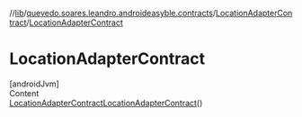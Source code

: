 //[lib](../../index.md)/[quevedo.soares.leandro.androideasyble.contracts](../index.md)/[LocationAdapterContract](index.md)/[LocationAdapterContract](-location-adapter-contract.md)



# LocationAdapterContract  
[androidJvm]  
Content  
[LocationAdapterContract](index.md)[LocationAdapterContract](-location-adapter-contract.md)()  
  



